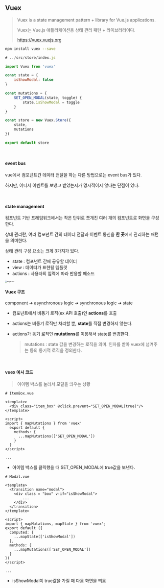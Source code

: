 ## Vuex

> Vuex is a state management pattern + library for Vue.js applications.
>
> Vuex는 Vue.js 애플리케이션용 상태 관리 패턴 + 라이브러리이다.
>
> https://vuex.vuejs.org

```sh
npm install vuex --save
```

```js
# ../src/store/index.js

import Vuex from 'vuex'

const state = {
    isShowModal: false
}

const mutations = {
    SET_OPEN_MODAL(state, toggle) {
        state.isShowModal = toggle
    }
}

const store = new Vuex.Store({
    state,
    mutations
})

export default store
```

<br>

#### event bus

vue에서 컴포넌트간 데이터 전달을 하는 다른 방법으로는 event bus가 있다. 

하지만, 어디서 이벤트를 보냈고 받았는지가 명시적이지 않다는 단점이 있다.

<br>

#### state management

컴포넌트 기반 프레임워크에서는 작은 단위로 쪼개진 여러 개의 컴포넌트로 화면을 구성한다.

상태 관리란, 여러 컴포넌트 간의 데이터 전달과 이벤트 통신을 **한 곳**에서 관리하는 패턴을 의미한다.

상태 관리 구성 요소는 크게 3가지가 있다.

+ state : 컴포넌트 간에 공유할 데이터
+ view : 데이터가 표현될 템플릿
+ actions : 사용자의 입력에 따라 반응할 메소드

<img src="https://vuex.vuejs.org/flow.png" alt="image info" style="zoom:35%;" />

<br>

#### Vuex 구조

component ➔ asynchronous logic ➔ synchronous logic ➔ state

+ 컴포넌트에서 비동기 로직(ex API 호출)인 **actions**를 호출

+ actions는 비동기 로직만 처리할 뿐, **state**를 직접 변경하지 않는다.

+ actions가 동기 로직인 **mutations**를 이용해서 state를 변경한다.

  > mutations : state 값을 변경하는 로직을 의미. 인자를 받아 vuex에 넘겨주는 등의 동기적 로직을 정의한다.

<br>

#### vuex 예시 코드

> 아이템 박스를 눌러서 모달을 띄우는 상황

```vue
# ItemBox.vue

<template>
  <div class="item_box" @click.prevent="SET_OPEN_MODAL(true)"/>
</template>

<script>
import { mapMutations } from 'vuex'
  export default {
    methods: {
      ...mapMutations(['SET_OPEN_MODAL'])
    }
  }
</script>

...
```

+ 아이템 박스를 클릭했을 때 SET_OPEN_MODAL에 true값을 보낸다.

```vue
# Modal.vue

<template>
  <transition name="modal">
    <div class = "box" v-if="isShowModal">
        ...
    </div>
  </transition>
</template>

<script>
import { mapMutations, mapState } from 'vuex';
export default ({
  computed: {
    ...mapState(['isShowModal'])
  },
  methods: {
    ...mapMutations(['SET_OPEN_MODAL'])
  }
})
</script>

...
```

+ isShowModal이 true값을 가질 때 다음 화면을 띄움